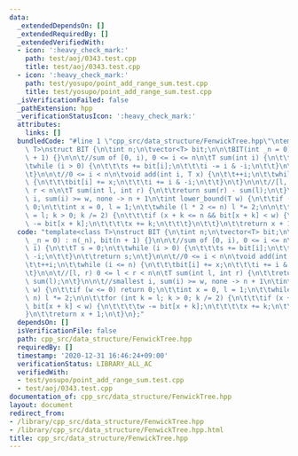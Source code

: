 ```yaml
---
data:
  _extendedDependsOn: []
  _extendedRequiredBy: []
  _extendedVerifiedWith:
  - icon: ':heavy_check_mark:'
    path: test/aoj/0343.test.cpp
    title: test/aoj/0343.test.cpp
  - icon: ':heavy_check_mark:'
    path: test/yosupo/point_add_range_sum.test.cpp
    title: test/yosupo/point_add_range_sum.test.cpp
  _isVerificationFailed: false
  _pathExtension: hpp
  _verificationStatusIcon: ':heavy_check_mark:'
  attributes:
    links: []
  bundledCode: "#line 1 \"cpp_src/data_structure/FenwickTree.hpp\"\ntemplate<class\
    \ T>\nstruct BIT {\n\tint n;\n\tvector<T> bit;\n\n\tBIT(int _n = 0) : n(_n), bit(n\
    \ + 1) {}\n\n\t//sum of [0, i), 0 <= i <= n\n\tT sum(int i) {\n\t\tT s = 0;\n\t\
    \twhile (i > 0) {\n\t\t\ts += bit[i];\n\t\t\ti -= i & -i;\n\t\t}\n\t\treturn s;\n\
    \t}\n\n\t//0 <= i < n\n\tvoid add(int i, T x) {\n\t\t++i;\n\t\twhile (i <= n)\
    \ {\n\t\t\tbit[i] += x;\n\t\t\ti += i & -i;\n\t\t}\n\t}\n\n\t//[l, r) 0 <= l <\
    \ r < n\n\tT sum(int l, int r) {\n\t\treturn sum(r) - sum(l);\n\t}\n\n\t//smallest\
    \ i, sum(i) >= w, none -> n + 1\n\tint lower_bound(T w) {\n\t\tif (w <= 0) return\
    \ 0;\n\t\tint x = 0, l = 1;\n\t\twhile (l * 2 <= n) l *= 2;\n\n\t\tfor (int k\
    \ = l; k > 0; k /= 2) {\n\t\t\tif (x + k <= n && bit[x + k] < w) {\n\t\t\t\tw\
    \ -= bit[x + k];\n\t\t\t\tx += k;\n\t\t\t}\n\t\t}\n\t\treturn x + 1;\n\t}\n};\n"
  code: "template<class T>\nstruct BIT {\n\tint n;\n\tvector<T> bit;\n\n\tBIT(int\
    \ _n = 0) : n(_n), bit(n + 1) {}\n\n\t//sum of [0, i), 0 <= i <= n\n\tT sum(int\
    \ i) {\n\t\tT s = 0;\n\t\twhile (i > 0) {\n\t\t\ts += bit[i];\n\t\t\ti -= i &\
    \ -i;\n\t\t}\n\t\treturn s;\n\t}\n\n\t//0 <= i < n\n\tvoid add(int i, T x) {\n\
    \t\t++i;\n\t\twhile (i <= n) {\n\t\t\tbit[i] += x;\n\t\t\ti += i & -i;\n\t\t}\n\
    \t}\n\n\t//[l, r) 0 <= l < r < n\n\tT sum(int l, int r) {\n\t\treturn sum(r) -\
    \ sum(l);\n\t}\n\n\t//smallest i, sum(i) >= w, none -> n + 1\n\tint lower_bound(T\
    \ w) {\n\t\tif (w <= 0) return 0;\n\t\tint x = 0, l = 1;\n\t\twhile (l * 2 <=\
    \ n) l *= 2;\n\n\t\tfor (int k = l; k > 0; k /= 2) {\n\t\t\tif (x + k <= n &&\
    \ bit[x + k] < w) {\n\t\t\t\tw -= bit[x + k];\n\t\t\t\tx += k;\n\t\t\t}\n\t\t\
    }\n\t\treturn x + 1;\n\t}\n};"
  dependsOn: []
  isVerificationFile: false
  path: cpp_src/data_structure/FenwickTree.hpp
  requiredBy: []
  timestamp: '2020-12-31 16:46:24+09:00'
  verificationStatus: LIBRARY_ALL_AC
  verifiedWith:
  - test/yosupo/point_add_range_sum.test.cpp
  - test/aoj/0343.test.cpp
documentation_of: cpp_src/data_structure/FenwickTree.hpp
layout: document
redirect_from:
- /library/cpp_src/data_structure/FenwickTree.hpp
- /library/cpp_src/data_structure/FenwickTree.hpp.html
title: cpp_src/data_structure/FenwickTree.hpp
---
```

